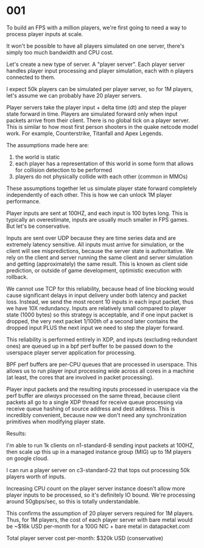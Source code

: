 # 001

To build an FPS with a million players, we're first going to need a way to process player inputs at scale. 

It won't be possible to have all players simulated on one server, there's simply too much bandwidth and CPU cost.

Let's create a new type of server. A "player server". Each player server handles player input processing and player simulation, each with n players connected to them. 

I expect 50k players can be simulated per player server, so for 1M players, let's assume we can probably have 20 player servers.

Player servers take the player input + delta time (dt) and step the player state forward in time. Players are simulated forward only when input packets arrive from their client. There is no global tick on a player server. This is similar to how most first person shooters in the quake netcode model work. For example, Counterstrike, Titanfall and Apex Legends.

The assumptions made here are: 

1. the world is static
2. each player has a representation of this world in some form that allows for collision detection to be performed
3. players do not physically collide with each other (common in MMOs)

These assumptions together let us simulate player state forward completely independently of each other. This is how we can unlock 1M player performance.

Player inputs are sent at 100HZ, and each input is 100 bytes long. This is typically an overestimate, inputs are usually much smaller in FPS games. But let's be conservative.

Inputs are sent over UDP because they are time series data and are extremely latency sensitive. All inputs must arrive for simulation, or the client will see mispredictions, because the server state is authoritative. We rely on the client and server running the same client and server simulation and getting (approximately) the same result. This is known as client side prediction, or outside of game development, optimistic execution with rollback.

We cannot use TCP for this reliability, because head of line blocking would cause significant delays in input delivery under both latency and packet loss. Instead, we send the most recent 10 inputs in each input packet, thus we have 10X redundancy. Inputs are relatively small compared to player state (1000 bytes) so this strategy is acceptable, and if one input packet is dropped, the very next packet 1/100th of a second later contains the dropped input PLUS the next input we need to step the player forward.

This reliability is performed entirely in XDP, and inputs (excluding redundant ones) are queued up in a bpf perf buffer to be passed down to the userspace player server application for processing.

BPF perf buffers are per-CPU queues that are processed in userspace. This allows us to run player input processing wide across all cores in a machine (at least, the cores that are involved in packet processing).

Player input packets and the resulting inputs processed in userspace via the perf buffer are *always* processed on the same thread, because client packets all go to a single XDP thread for receive queue processing via receive queue hashing of source address and dest address. This is incredibly convenient, because now we don't need any synchronization primitives when modifying player state.

Results:

I'm able to run 1k clients on n1-standard-8 sending input packets at 100HZ, then scale up this up in a managed instance group (MIG) up to 1M players on google cloud.

I can run a player server on c3-standard-22 that tops out processing 50k players worth of inputs. 

Increasing CPU count on the player server instance doesn't allow more player inputs to be processed, so it's definitely IO bound. We're processing around 50gbps/sec, so this is totally understandable.

This confirms the assumption of 20 player servers required for 1M players. Thus, for 1M players, the cost of each player server with bare metal would be ~$16k USD per-month for a 100G NIC + bare metal in datapacket.com

Total player server cost per-month: $320k USD (conservative)
